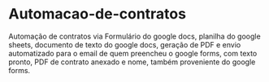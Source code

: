 # Automacao-de-contratos
Automação de contratos via Formulário do google docs, planilha do google sheets, documento de texto do google docs, geração de PDF e envio automatizado para o email de quem preencheu o google forms, com texto pronto, PDF de contrato anexado e nome, também proveniente do google forms.

